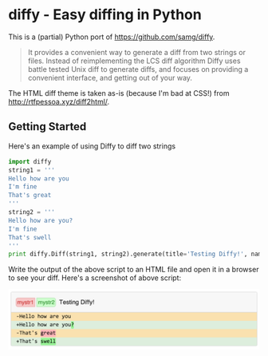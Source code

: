 diffy - Easy diffing in Python
==============================

This is a (partial) Python port of https://github.com/samg/diffy.

> It provides a convenient way to generate a diff from two strings or files. Instead of reimplementing the LCS diff algorithm Diffy uses battle tested Unix diff to generate diffs, and focuses on providing a convenient interface, and getting out of your way.

The HTML diff theme is taken as-is (because I'm bad at CSS!) from http://rtfpessoa.xyz/diff2html/.

Getting Started
---------------

Here's an example of using Diffy to diff two strings

```python
import diffy
string1 = '''
Hello how are you
I'm fine
That's great
'''
string2 = '''
Hello how are you?
I'm fine
That's swell
'''
print diffy.Diff(string1, string2).generate(title='Testing Diffy!', names=['mystr1', 'mystr2'])
```

Write the output of the above script to an HTML file and open it in a browser to see your diff. Here's a screenshot of above script:

<img src="https://raw.githubusercontent.com/viranch/diffy/master/screens/html.png" width="545">
